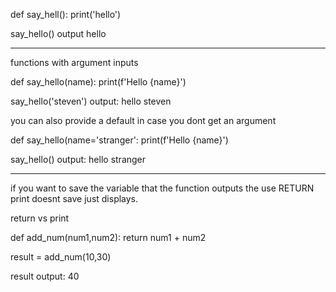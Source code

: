 def say_hell():
      print('hello')

say_hello()
output hello

--------------------------------------

functions with argument inputs

def say_hello(name):
      print(f'Hello {name}')

say_hello('steven')
output: hello steven

you can also provide a default in case you dont get an argument

def say_hello(name='stranger':
      print(f'Hello {name}')

say_hello()
output: hello stranger

------------------
if you want to save the variable that the function outputs the use RETURN print doesnt save just displays.

return vs print

def add_num(num1,num2):
    return num1 + num2

result = add_num(10,30)

result
output: 40
